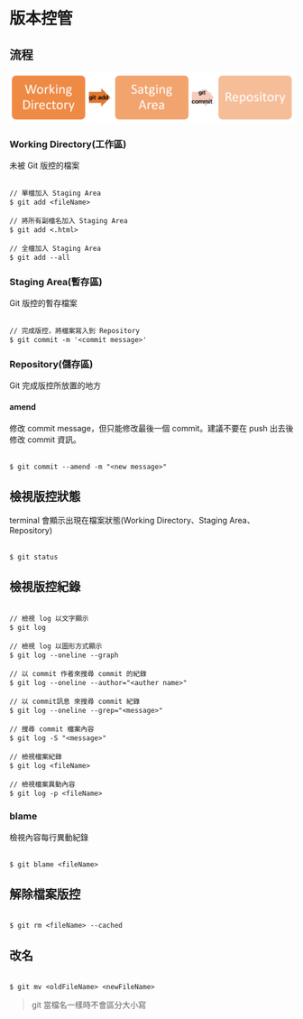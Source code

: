 # 版本控管

## 流程

![Status](/images/Status.png)

### Working Directory(工作區)

未被 Git 版控的檔案

```

// 單檔加入 Staging Area
$ git add <fileName>

// 將所有副檔名加入 Staging Area
$ git add <.html>

// 全檔加入 Staging Area
$ git add --all

```

### Staging Area(暫存區)

Git 版控的暫存檔案

```

// 完成版控，將檔案寫入到 Repository
$ git commit -m '<commit message>'

```

### Repository(儲存區)

Git 完成版控所放置的地方

#### amend

修改 commit message，但只能修改最後一個 commit。建議不要在 push 出去後修改 commit 資訊。

```

$ git commit --amend -m "<new message>"

```

## 檢視版控狀態

terminal 會顯示出現在檔案狀態(Working Directory、Staging Area、Repository)

```

$ git status

```

## 檢視版控紀錄

```

// 檢視 log 以文字顯示
$ git log

// 檢視 log 以圖形方式顯示
$ git log --oneline --graph

// 以 commit 作者來搜尋 commit 的紀錄
$ git log --oneline --author="<auther name>"

// 以 commit訊息 來搜尋 commit 紀錄
$ git log --oneline --grep="<message>"

// 搜尋 commit 檔案內容
$ git log -S "<message>"

// 檢視檔案紀錄
$ git log <fileName>

// 檢視檔案異動內容
$ git log -p <fileName>

```

### blame

檢視內容每行異動紀錄

```

$ git blame <fileName>

```

## 解除檔案版控

```

$ git rm <fileName> --cached

```

## 改名

```

$ git mv <oldFileName> <newFileName>

```

> git 當檔名一樣時不會區分大小寫